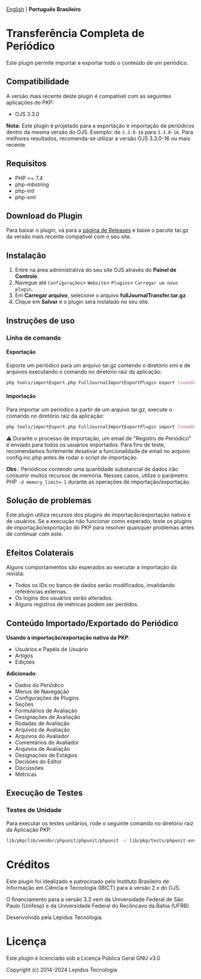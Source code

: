[English](/README.md) | **Português Brasileiro**

# Transferência Completa de Periódico
Este plugin permite importar e exportar todo o conteúdo de um periódico.

## Compatibilidade
A versão mais recente deste plugin é compatível com as seguintes aplicações do PKP:

* OJS 3.3.0

**Nota:** Este plugin é projetado para a exportação e importação de periódicos dentro da mesma versão do OJS. Exemplo: de `3.3.0-16` para `3.3.0-16`. Para melhores resultados, recomenda-se utilizar a versão OJS 3.3.0-16 ou mais recente.

## Requisitos

- PHP >= 7.4
- php-mbstring
- php-intl
- php-xml

## Download do Plugin
Para baixar o plugin, vá para a [página de Releases](https://github.com/lepidus/fullJournalTransfer/releases) e baixe o pacote tar.gz da versão mais recente compatível com o seu site.

## Instalação
1. Entre na área administrativa do seu site OJS através do __Painel de Controle__.
2. Navegue até `Configurações`> `Website`> `Plugins`> `Carregar um novo plugin`.
3. Em __Carregar arquivo__, selecione o arquivo __fullJournalTransfer.tar.gz__.
4. Clique em __Salvar__ e o plugin será instalado no seu site.

## Instruções de uso

### Linha de comando

#### Exportação
Exporte um periódico para um arquivo tar.gz contendo o diretório xml e de arquivos executando o comando no diretório raiz da aplicação:
```bash
php tools/importExport.php FullJournalImportExportPlugin export [nomeDoArquivoTarGz] [caminho_do_periodico]
```

#### Importação
Para importar um periódico a partir de um arquivo tar.gz, execute o comando no diretório raiz da aplicação:
```bash
php tools/importExport.php FullJournalImportExportPlugin import [nomeDoArquivoTarGz] [nome_do_usuario]
```

⚠️ Durante o processo de importação, um email de "Registro de Periódico" é enviado para todos os usuários importados. Para fins de teste, recomendamos fortemente desativar a funcionalidade de email no arquivo config.inc.php antes de rodar o script de importação.

**Obs**.: Periódicos contendo uma quantidade substancial de dados irão consumir muitos recursos de memória. Nesses casos, utilize o parâmetro PHP `-d memory_limit=-1` durante as operações de importação/exportação.

## Solução de problemas

Este plugin utiliza recursos dos plugins de importação/exportação nativo e de usuários. Se a execução não funcionar como esperado, teste os plugins de importação/exportação do PKP para resolver quaisquer problemas antes de continuar com este.

## Efeitos Colaterais

Alguns comportamentos são esperados ao executar a importação da revista:

- Todos os IDs no banco de dados serão modificados, invalidando referências externas.
- Os logins dos usuários serão alterados.
- Alguns registros de métricas podem ser perdidos.

## Conteúdo Importado/Exportado do Periódico

**Usando a importação/exportação nativa da PKP**:

- Usuários e Papéis de Usuário
- Artigos
- Edições

**Adicionado**:

- Dados do Periódico
- Menus de Navegação
- Configurações de Plugins
- Seções
- Formulários de Avaliação
- Designações de Avaliação
- Rodadas de Avaliação
- Arquivos de Avaliação
- Arquivos do Avaliador
- Comentários do Avaliador
- Arquivos de Avaliação
- Designações de Estágios
- Decisões do Editor
- Discussões
- Métricas

## Execução de Testes

### Testes de Unidade
Para executar os testes unitários, rode o seguinte comando no diretório raiz da Aplicação PKP:
```bash
lib/pkp/lib/vendor/phpunit/phpunit/phpunit -c lib/pkp/tests/phpunit-env2.xml plugins/importexport/fullJournalTransfer/tests
```

# Créditos
Este plugin foi idealizado e patrocinado pelo Instituto Brasileiro de Informação em Ciência e Tecnologia (IBICT) para a versão 2.x do OJS.

O financiamento para a versão 3.3 vem da Universidade Federal de São Paulo (Unifesp) e da Universidade Federal do Recôncavo da Bahia (UFRB).

Desenvolvido pela Lepidus Tecnologia.

# Licença
Este plugin é licenciado sob a Licença Pública Geral GNU v3.0

Copyright (c) 2014-2024 Lepidus Tecnologia
